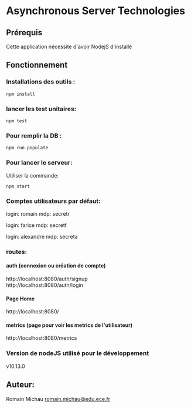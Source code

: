 

Asynchronous Server Technologies
================================

## Prérequis

Cette application nécessite d'avoir NodejS d'installé

Fonctionnement
--------------

### Installations des outils :
```
npm install
```

### lancer les test unitaires:
```
npm test
```

###  Pour remplir la DB :
```
npm run populate
```


### Pour lancer le serveur:  
Utiliser la commande:
```
npm start
```

### Comptes utilisateurs par défaut:
login: romain
mdp: secretr 

login: farice
mdp: secretf 

login: alexandre 
mdp: secreta

### routes:
#### auth (connexion ou création de compte)
http://localhost:8080/auth/signup   
http://localhost:8080/auth/login  

#### Page Home
http://localhost:8080/

#### metrics (page pour voir les metrics de l'utilisateur) 
http://localhost:8080/metrics



### Version de nodeJS utilisé pour le développement
v10.13.0


Auteur:
------
Romain Michau
romain.michau@edu.ece.fr
